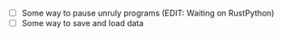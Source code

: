 - [ ] Some way to pause unruly programs (EDIT: Waiting on RustPython)
- [ ] Some way to save and load data

